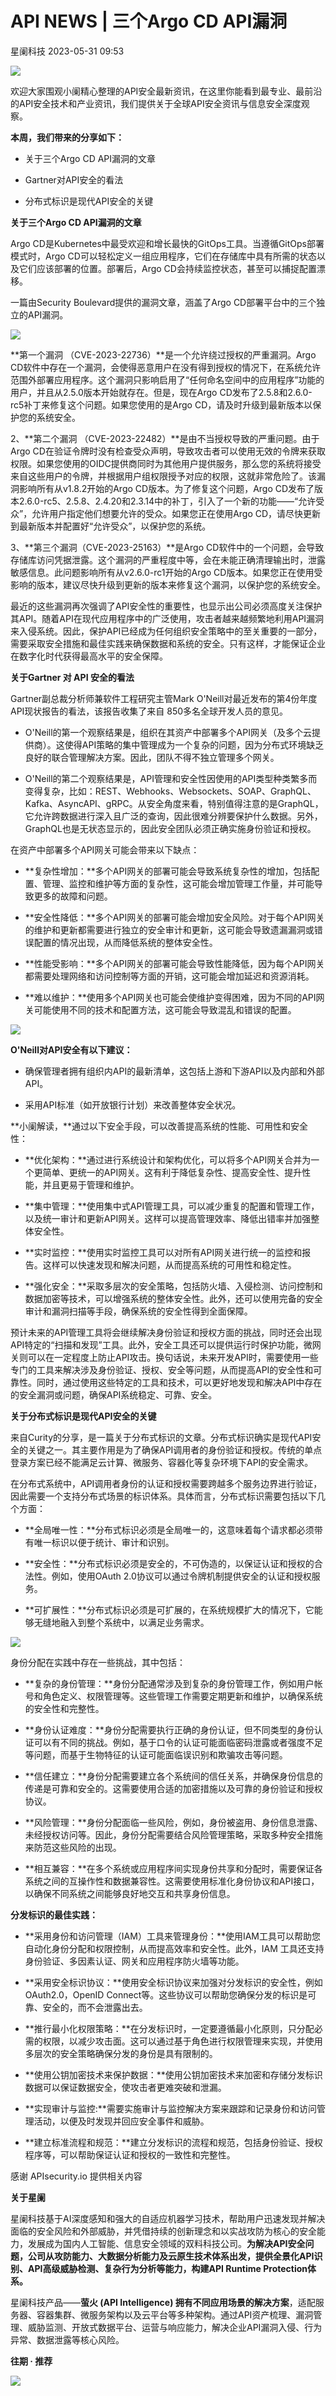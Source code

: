 #  API NEWS | 三个Argo CD API漏洞   
 星阑科技   2023-05-31 09:53  
  
![](https://mmbiz.qpic.cn/mmbiz_gif/Cc8QqLUKOeiaFHTFtiatmEIxZQcXOHfyr6GOBM88IeMm28ybjSAHEJKicuQxPxN5L5NFZ5mza2NOnuokf9ant2fUQ/640?wx_fmt=gif&wxfrom=5&wx_lazy=1 "")  
  
欢迎大家围观小阑精心整理的API安全最新资讯，在这里你能看到最专业、最前沿的API安全技术和产业资讯，我们提供关于全球API安全资讯与信息安全深度观察。  
  
**本周，我们带来的分享如下：**  
- 关于三个Argo CD API漏洞的文章  
  
- Gartner对API安全的看法  
  
- 分布式标识是现代API安全的关键  
  
**关于三个Argo CD API漏洞的文章**  
  
  
  
Argo CD是Kubernetes中最受欢迎和增长最快的GitOps工具。当遵循GitOps部署模式时，Argo CD可以轻松定义一组应用程序，它们在存储库中具有所需的状态以及它们应该部署的位置。部署后，Argo CD会持续监控状态，甚至可以捕捉配置漂移。  
  
一篇由Security Boulevard提供的漏洞文章，涵盖了Argo CD部署平台中的三个独立的API漏洞。  
  
![](https://mmbiz.qpic.cn/sz_mmbiz_png/Cc8QqLUKOej516PV5vRyVkuUnDFFb8aQqRLXHTXA3A9ukusIslkuWQibZncakpPupqianCXBCG9stLHNibgNh3Fiag/640?wx_fmt=png "")  
  
**第一个漏洞 （CVE-2023-22736）**是一个允许绕过授权的严重漏洞。Argo CD软件中存在一个漏洞，会使得恶意用户在没有得到授权的情况下，在系统允许范围外部署应用程序。这个漏洞只影响启用了“任何命名空间中的应用程序”功能的用户，并且从2.5.0版本开始就存在。但是，现在Argo CD发布了2.5.8和2.6.0-rc5补丁来修复这个问题。如果您使用的是Argo CD，请及时升级到最新版本以保护您的系统安全。  
  
  
2、**第二个漏洞 （CVE-2023-22482）**是由不当授权导致的严重问题。由于Argo CD在验证令牌时没有检查受众声明，导致攻击者可以使用无效的令牌来获取权限。如果您使用的OIDC提供商同时为其他用户提供服务，那么您的系统将接受来自这些用户的令牌，并根据用户组权限授予对应的权限，这就非常危险了。该漏洞影响所有从v1.8.2开始的Argo CD版本。为了修复这个问题，Argo CD发布了版本2.6.0-rc5、2.5.8、2.4.20和2.3.14中的补丁，引入了一个新的功能——“允许受众”，允许用户指定他们想要允许的受众。如果您正在使用Argo CD，请尽快更新到最新版本并配置好“允许受众”，以保护您的系统。  
  
  
3、**第三个漏洞（CVE-2023-25163）**是Argo CD软件中的一个问题，会导致存储库访问凭据泄露。这个漏洞的严重程度中等，会在未能正确清理输出时，泄露敏感信息。此问题影响所有从v2.6.0-rc1开始的Argo CD版本。如果您正在使用受影响的版本，建议尽快升级到更新的版本来修复这个漏洞，以保护您的系统安全。  
  
  
最近的这些漏洞再次强调了API安全性的重要性，也显示出公司必须高度关注保护其API。随着API在现代应用程序中的广泛使用，攻击者越来越频繁地利用API漏洞来入侵系统。因此，保护API已经成为任何组织安全策略中的至关重要的一部分，需要采取安全措施和最佳实践来确保数据和系统的安全。只有这样，才能保证企业在数字化时代获得最高水平的安全保障。  
  
  
**关于Gartner 对 API 安全的看法**  
  
  
  
Gartner副总裁分析师兼软件工程研究主管Mark O'Neill对最近发布的第4份年度API现状报告的看法，该报告收集了来自 850多名全球开发人员的意见。  
  
- O'Neill的第一个观察结果是，组织在其资产中部署多个API网关（及多个云提供商）。这使得API策略的集中管理成为一个复杂的问题，因为分布式环境缺乏良好的联合管理解决方案。因此，团队不得不独立管理多个网关。  
  
- O'Neill的第二个观察结果是，API管理和安全性因使用的API类型种类繁多而变得复杂，比如：REST、Webhooks、Websockets、SOAP、GraphQL、Kafka、AsyncAPI、gRPC。从安全角度来看，特别值得注意的是GraphQL，它允许跨数据进行深入且广泛的查询，因此很难分辨要保护什么数据。另外，GraphQL也是无状态显示的，因此安全团队必须正确实施身份验证和授权。  
  
在资产中部署多个API网关可能会带来以下缺点：  
- **复杂性增加：**多个API网关的部署可能会导致系统复杂性的增加，包括配置、管理、监控和维护等方面的复杂性，这可能会增加管理工作量，并可能导致更多的故障和问题。  
  
- **安全性降低：**多个API网关的部署可能会增加安全风险。对于每个API网关的维护和更新都需要进行独立的安全审计和更新，这可能会导致遗漏漏洞或错误配置的情况出现，从而降低系统的整体安全性。  
  
- **性能受影响：**多个API网关的部署可能会导致性能降低，因为每个API网关都需要处理网络和访问控制等方面的开销，这可能会增加延迟和资源消耗。  
  
- **难以维护：**使用多个API网关也可能会使维护变得困难，因为不同的API网关可能使用不同的技术和配置方法，这可能会导致混乱和错误的配置。  
  
![](https://mmbiz.qpic.cn/sz_mmbiz_png/Cc8QqLUKOej516PV5vRyVkuUnDFFb8aQGTY0oopuRQ2tkQI3nM6TiaTZgrqxmAGZSTGricjynO6IKjb28xiabiaQJQ/640?wx_fmt=png "")  
  
**O'Neill对API安全有以下建议：**  
- 确保管理者拥有组织内API的最新清单，这包括上游和下游API以及内部和外部 API。  
  
- 采用API标准（如开放银行计划）来改善整体安全状况。  
  
**小阑解读，**通过以下安全手段，可以改善提高系统的性能、可用性和安全性：  
- **优化架构：**通过进行系统设计和架构优化，可以将多个API网关合并为一个更简单、更统一的API网关。这有利于降低复杂性、提高安全性、提升性能，并且更易于管理和维护。  
  
- **集中管理：**使用集中式API管理工具，可以减少重复的配置和管理工作，以及统一审计和更新API网关。这样可以提高管理效率、降低出错率并加强整体安全性。  
  
- **实时监控：**使用实时监控工具可以对所有API网关进行统一的监控和报告。这样可以快速发现和解决问题，从而提高系统的可用性和稳定性。  
  
- **强化安全：**采取多层次的安全策略，包括防火墙、入侵检测、访问控制和数据加密等技术，可以增强系统的整体安全性。此外，还可以使用完备的安全审计和漏洞扫描等手段，确保系统的安全性得到全面保障。  
  
预计未来的API管理工具将会继续解决身份验证和授权方面的挑战，同时还会出现API特定的“扫描和发现”工具。此外，安全工具还可以提供运行时保护功能，微网关则可以在一定程度上防止API攻击。换句话说，未来开发API时，需要使用一些专门的工具来解决涉及身份验证、授权、安全等问题，从而提高API的安全性和可靠性。同时，通过使用这些特定的工具和技术，可以更好地发现和解决API中存在的安全漏洞或问题，确保API系统稳定、可靠、安全。  
  
  
**关于分布式标识是现代API安全的关键**  
  
  
  
来自Curity的分享，是一篇关于分布式标识的文章。分布式标识确实是现代API安全的关键之一。其主要作用是为了确保API调用者的身份验证和授权。传统的单点登录方案已经不能满足云计算、微服务、容器化等复杂环境下API的安全需求。  
  
  
在分布式系统中，API调用者身份的认证和授权需要跨越多个服务边界进行验证，因此需要一个支持分布式场景的标识体系。具体而言，分布式标识需要包括以下几个方面：  
- **全局唯一性：**分布式标识必须是全局唯一的，这意味着每个请求都必须带有唯一标识以便于统计、审计和识别。  
  
- **安全性：**分布式标识必须是安全的，不可伪造的，以保证认证和授权的合法性。例如，使用OAuth 2.0协议可以通过令牌机制提供安全的认证和授权服务。  
  
- **可扩展性：**分布式标识必须是可扩展的，在系统规模扩大的情况下，它能够无缝地融入到整个系统中，以满足业务需求。  
  
![](https://mmbiz.qpic.cn/sz_mmbiz_png/Cc8QqLUKOej516PV5vRyVkuUnDFFb8aQC8uMnx05WchkV7PXSQjf1W0t5lvm4yJibhE7p3VibVBGUAXfa9BrKGDw/640?wx_fmt=png "")  
  
  
身份分配在实践中存在一些挑战，其中包括：  
- **复杂的身份管理：**身份分配通常涉及到复杂的身份管理工作，例如用户帐号和角色定义、权限管理等。这些管理工作需要定期更新和维护，以确保系统的安全性和完整性。  
  
- **身份认证难度：**身份分配需要执行正确的身份认证，但不同类型的身份认证可以有不同的挑战。例如，基于口令的认证可能面临密码泄露或者强度不足等问题，而基于生物特征的认证可能面临误识别和欺骗攻击等问题。  
  
- **信任建立：**身份分配需要建立各个系统间的信任关系，并确保身份信息的传递是可靠和安全的。这需要使用合适的加密措施以及可靠的身份验证和授权协议。  
  
- **风险管理：**身份分配面临一些风险，例如，身份被盗用、身份信息泄露、未经授权访问等。因此，身份分配需要结合风险管理策略，采取多种安全措施来防范这些风险的出现。  
  
- **相互兼容：**在多个系统或应用程序间实现身份共享和分配时，需要保证各系统之间的互操作性和数据兼容性。这需要使用标准化身份协议和API接口，以确保不同系统之间能够良好地交互和共享身份信息。  
  
**分发标识的最佳实践：**  
- **采用身份和访问管理（IAM）工具来管理身份：**使用IAM工具可以帮助您自动化身份分配和权限控制，从而提高效率和安全性。此外，IAM 工具还支持身份验证、多因素认证、网关和应用程序防火墙等功能。  
  
- **采用安全标识协议：**使用安全标识协议来加强对分发标识的安全性，例如OAuth2.0，OpenID Connect等。这些协议可以帮助您确保分发的标识是可靠、安全的，而不会泄露出去。  
  
- **推行最小化权限策略：**在分发标识时，一定要遵循最小化原则，只分配必需的权限，以减少攻击面。这可以通过基于角色进行权限管理来实现，并使用多层次的安全策略确保分发的身份是具有限制的。  
  
- **使用公钥加密技术来保护数据：**使用公钥加密技术来加密和存储分发标识数据可以保证数据安全，使攻击者更难突破和泄漏。  
  
- **实现审计与监控:**需要实施审计与监控解决方案来跟踪和记录身份和访问管理活动，以便及时发现并回应安全事件和威胁。  
  
- **建立标准流程和规范：**建立分发标识的流程和规范，包括身份验证、授权程序等，可以帮助保证认证和授权的一致性和完整性。  
  
感谢 APIsecurity.io 提供相关内容  
  
  
  
**关于星阑**  
  
  
  
  
  
星阑科技基于AI深度感知和强大的自适应机器学习技术，帮助用户迅速发现并解决面临的安全风险和外部威胁，并凭借持续的创新理念和以实战攻防为核心的安全能力，发展成为国内人工智能、信息安全领域的双料科技公司。**为解决API安全问题，公司从攻防能力、大数据分析能力及云原生技术体系出发，提供全景化API识别、API高级威胁检测、复杂行为分析等能力，构建API Runtime Protection体系。**  
  
星阑科技产品——**萤火 (API Intelligence) 拥有不同应用场景的解决方案**，适配服务器、容器集群、微服务架构以及云平台等多种架构。通过API资产梳理、漏洞管理、威胁监测、开放式数据平台、运营与响应能力，解决企业API漏洞入侵、行为异常、数据泄露等核心风险。  
  
  
  
**往期 · 推荐**  
  
  
[](http://mp.weixin.qq.com/s?__biz=Mzg5NjEyMjA5OQ==&mid=2247497116&idx=1&sn=5c923d8be68f1cd6e25f919a335f1d6d&chksm=c0075800f770d116c4b88a2af42f99df82da76626874b8a3d985397a7d14b13e4cbeb77f0263&scene=21#wechat_redirect)  
  
[](http://mp.weixin.qq.com/s?__biz=Mzg5NjEyMjA5OQ==&mid=2247496967&idx=1&sn=365faa1f815f59f9614f8dfa3e3854c3&chksm=c007589bf770d18da031d6d11f97adfa9a6c354db231f6709c9a33725f015adef720920efa89&scene=21#wechat_redirect)  
  
[](http://mp.weixin.qq.com/s?__biz=Mzg5NjEyMjA5OQ==&mid=2247496954&idx=1&sn=720b26c65b4eb7137d92977d080ad371&chksm=c0075966f770d070417cb747fe8269fd7758517e9852a720450c74ec64c2d9b24aa89a32731c&scene=21#wechat_redirect)  
  
  
[](http://mp.weixin.qq.com/s?__biz=Mzg5NjEyMjA5OQ==&mid=2247496905&idx=1&sn=26919ff4d1ad952d8513fc7fecfa4fe5&chksm=c0075955f770d043f4150c3aa4caaa77caa692ea72ea56556d388bdde0c1c1e4ab5279329ba0&scene=21#wechat_redirect)  
  
  
![](https://mmbiz.qpic.cn/mmbiz_gif/Cc8QqLUKOehwcHoxicoOah5mxDjLHMZ9RHUxNeibERphRXOj3AEupxt7JyOt3LF1RmmWQibYmicTv2DxM93iaEJhLxw/640?wx_fmt=gif&wxfrom=5&wx_lazy=1 "")  
  
  
